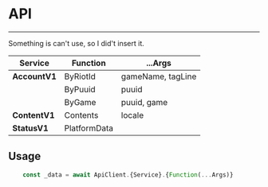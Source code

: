 # API

-----------

Something is can't use, so I did't insert it.

| Service       | Function     | ...Args           |
| ------------- | ------------ | ----------------- |
| **AccountV1** | ByRiotId     | gameName, tagLine |
|               | ByPuuid      | puuid             |
|               | ByGame       | puuid, game       |
| **ContentV1** | Contents     | locale            |
| **StatusV1**  | PlatformData |                   |

## Usage

```typescript
    const _data = await ApiClient.{Service}.{Function(...Args)}
```